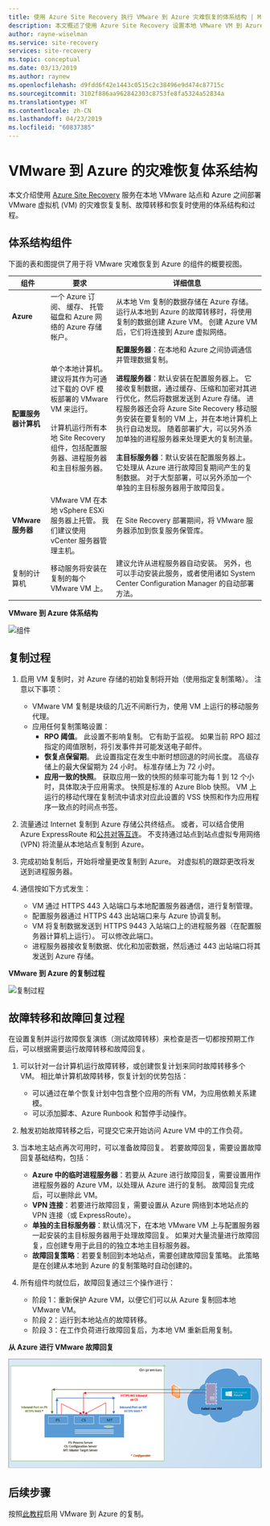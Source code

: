 ```yaml
---
title: 使用 Azure Site Recovery 执行 VMware 到 Azure 灾难恢复的体系结构 | Microsoft Docs
description: 本文概述了使用 Azure Site Recovery 设置本地 VMware VM 到 Azure 的灾难恢复时使用的组件和体系结构
author: rayne-wiselman
ms.service: site-recovery
services: site-recovery
ms.topic: conceptual
ms.date: 03/13/2019
ms.author: raynew
ms.openlocfilehash: d9fdd6f42e1443c0515c2c38496e9d474c87715c
ms.sourcegitcommit: 3102f886aa962842303c8753fe8fa5324a52834a
ms.translationtype: HT
ms.contentlocale: zh-CN
ms.lasthandoff: 04/23/2019
ms.locfileid: "60837385"
---
```

# <a name="vmware-to-azure-disaster-recovery-architecture"></a>VMware 到 Azure 的灾难恢复体系结构

本文介绍使用 [Azure Site Recovery](site-recovery-overview.md) 服务在本地 VMware 站点和 Azure 之间部署 VMware 虚拟机 (VM) 的灾难恢复复制、故障转移和恢复时使用的体系结构和过程。


## <a name="architectural-components"></a>体系结构组件

下面的表和图提供了用于将 VMware 灾难恢复到 Azure 的组件的概要视图。

组件 | **要求** | **详细信息**
--- | --- | ---
**Azure** | 一个 Azure 订阅、 缓存、 托管磁盘和 Azure 网络的 Azure 存储帐户。 | 从本地 Vm 复制的数据存储在 Azure 存储。 运行从本地到 Azure 的故障转移时，将使用复制的数据创建 Azure VM。 创建 Azure VM 后，它们将连接到 Azure 虚拟网络。
**配置服务器计算机** | 单个本地计算机。 建议将其作为可通过下载的 OVF 模板部署的 VMware VM 来运行。<br/><br/> 计算机运行所有本地 Site Recovery 组件，包括配置服务器、进程服务器和主目标服务器。 | **配置服务器**：在本地和 Azure 之间协调通信并管理数据复制。<br/><br/> **进程服务器**：默认安装在配置服务器上。 它接收复制数据，通过缓存、压缩和加密对其进行优化，然后将数据发送到 Azure 存储。 进程服务器还会将 Azure Site Recovery 移动服务安装在要复制的 VM 上，并在本地计算机上执行自动发现。 随着部署扩大，可以另外添加单独的进程服务器来处理更大的复制流量。<br/><br/> **主目标服务器**：默认安装在配置服务器上。 它处理从 Azure 进行故障回复期间产生的复制数据。 对于大型部署，可以另外添加一个单独的主目标服务器用于故障回复。
**VMware 服务器** | VMware VM 在本地 vSphere ESXi 服务器上托管。 我们建议使用 vCenter 服务器管理主机。 | 在 Site Recovery 部署期间，将 VMware 服务器添加到恢复服务保管库。
复制的计算机 | 移动服务将安装在复制的每个 VMware VM 上。 | 建议允许从进程服务器自动安装。 另外，也可以手动安装此服务，或者使用诸如 System Center Configuration Manager 的自动部署方法。

**VMware 到 Azure 体系结构**

![组件](./media/vmware-azure-architecture/arch-enhanced.png)



## <a name="replication-process"></a>复制过程

1. 启用 VM 复制时，对 Azure 存储的初始复制将开始（使用指定复制策略）。 注意以下事项：
    - VMware VM 复制是块级的几近不间断行为，使用 VM 上运行的移动服务代理。
    - 应用任何复制策略设置：
        - **RPO 阈值**。 此设置不影响复制。 它有助于监视。 如果当前 RPO 超过指定的阈值限制，将引发事件并可能发送电子邮件。
        - **恢复点保留期**。 此设置指定在发生中断时想回退的时间长度。 高级存储上的最大保留期为 24 小时。 标准存储上为 72 小时。 
        - **应用一致的快照**。 获取应用一致的快照的频率可能为每 1 到 12 个小时，具体取决于应用需求。 快照是标准的 Azure Blob 快照。 VM 上运行的移动代理在复制流中请求对应此设置的 VSS 快照和作为应用程序一致点的时间点书签。

2. 流量通过 Internet 复制到 Azure 存储公共终结点。 或者，可以结合使用 Azure ExpressRoute 和[公共对等互连](../expressroute/expressroute-circuit-peerings.md#publicpeering)。 不支持通过站点到站点虚拟专用网络 (VPN) 将流量从本地站点复制到 Azure。
3. 完成初始复制后，开始将增量更改复制到 Azure。 对虚拟机的跟踪更改将发送到进程服务器。
4. 通信按如下方式发生：

    - VM 通过 HTTPS 443 入站端口与本地配置服务器通信，进行复制管理。
    - 配置服务器通过 HTTPS 443 出站端口来与 Azure 协调复制。
    - VM 将复制数据发送到 HTTPS 9443 入站端口上的进程服务器（在配置服务器计算机上运行）。 可以修改此端口。
    - 进程服务器接收复制数据、优化和加密数据，然后通过 443 出站端口将其发送到 Azure 存储。




**VMware 到 Azure 的复制过程**

![复制过程](./media/vmware-azure-architecture/v2a-architecture-henry.png)

## <a name="failover-and-failback-process"></a>故障转移和故障回复过程

在设置复制并运行故障恢复演练（测试故障转移）来检查是否一切都按预期工作后，可以根据需要运行故障转移和故障回复。

1. 可以针对一台计算机运行故障转移，或创建恢复计划来同时故障转移多个 VM。 相比单计算机故障转移，恢复计划的优势包括：
    - 可以通过在单个恢复计划中包含整个应用的所有 VM，为应用依赖关系建模。
    - 可以添加脚本、Azure Runbook 和暂停手动操作。
2. 触发初始故障转移之后，可提交它来开始访问 Azure VM 中的工作负荷。
3. 当本地主站点再次可用时，可以准备故障回复。 若要故障回复，需要设置故障回复基础结构，包括：

    * **Azure 中的临时进程服务器**：若要从 Azure 进行故障回复，需要设置用作进程服务器的 Azure VM，以处理从 Azure 进行的复制。 故障回复完成后，可以删除此 VM。
    * **VPN 连接**：若要进行故障回复，需要设置从 Azure 网络到本地站点的 VPN 连接（或 ExpressRoute）。
    * **单独的主目标服务器**：默认情况下，在本地 VMware VM 上与配置服务器一起安装的主目标服务器用于处理故障回复。 如果对大量流量进行故障回复，应创建专用于此目的的独立本地主目标服务器。
    * **故障回复策略**：若要复制回到本地站点，需要创建故障回复策略。 此策略是在创建从本地到 Azure 的复制策略时自动创建的。
4. 所有组件均就位后，故障回复通过三个操作进行：

    - 阶段 1：重新保护 Azure VM，以便它们可以从 Azure 复制回本地 VMware VM。
    -  阶段 2：运行到本地站点的故障转移。
    - 阶段 3：在工作负荷进行故障回复后，为本地 VM 重新启用复制。
    
 
**从 Azure 进行 VMware 故障回复**

![故障回复](./media/vmware-azure-architecture/enhanced-failback.png)


## <a name="next-steps"></a>后续步骤

按照[此教程](vmware-azure-tutorial.md)启用 VMware 到 Azure 的复制。